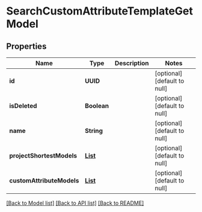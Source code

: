 # SearchCustomAttributeTemplateGetModel
## Properties

| Name | Type | Description | Notes |
|------------ | ------------- | ------------- | -------------|
| **id** | **UUID** |  | [optional] [default to null] |
| **isDeleted** | **Boolean** |  | [optional] [default to null] |
| **name** | **String** |  | [optional] [default to null] |
| **projectShortestModels** | [**List**](ProjectShortestModel.md) |  | [optional] [default to null] |
| **customAttributeModels** | [**List**](CustomAttributeModel.md) |  | [optional] [default to null] |

[[Back to Model list]](../README.md#documentation-for-models) [[Back to API list]](../README.md#documentation-for-api-endpoints) [[Back to README]](../README.md)

